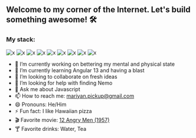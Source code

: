 ## Welcome to my corner of the Internet. Let's build something awesome! 🛠

### My stack:

![x](https://i.ibb.co/SrPqWgY/icons8-nodejs-48.png)
![x](https://i.ibb.co/rMz89bT/icons8-mongodb-48.png)
![x](https://i.ibb.co/VJpHsVP/icons8-typescript-48.png)
![x](https://i.ibb.co/bL9jdJ8/icons8-react-48.png)
![x](https://i.ibb.co/3pJMTnd/icons8-css3-48.png)
![x](https://i.ibb.co/2tTpr3n/icons8-html-5-48.png)
![x](https://i.ibb.co/5B23wd6/icons8-angularjs-48.png)
![x](https://i.ibb.co/2c3HFNZ/1.png)
![x](https://i.ibb.co/YBNwK2w/rxjs.png)


- 🔭 I’m currently working on bettering my mental and physical state
- 🌱 I’m currently learning Angular 13 and having a blast
- 👯 I’m looking to collaborate on fresh ideas
- 🤔 I’m looking for help with finding Nemo
- 💬 Ask me about Javascript
- 📫 How to reach me: mariyan.pickup@gmail.com
- 😄 Pronouns: He/Him
- ⚡ Fun fact: I like Hawaiian pizza
- 🎬 Favorite movie: [12 Angry Men (1957)](https://www.imdb.com/title/tt0050083/)
- 🍸 Favorite drinks: Water, Tea
